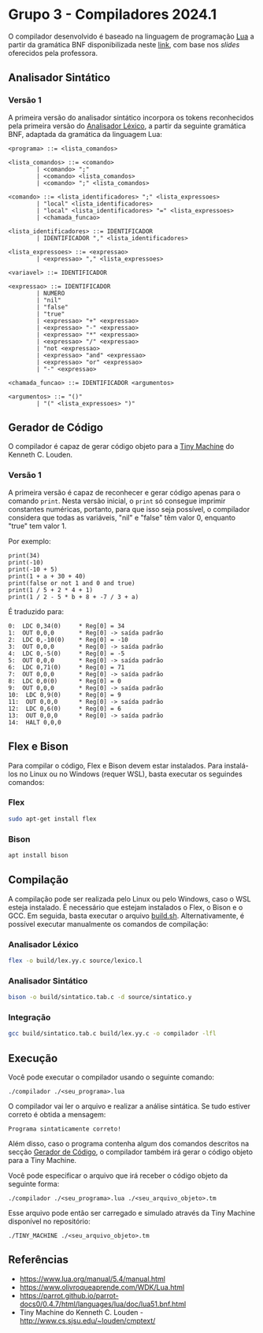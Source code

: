 # Grupo 3 - Compiladores 2024.1

O compilador desenvolvido é baseado na linguagem de programação [Lua](https://www.lua.org/manual/5.1/manual.html) a partir da gramática BNF disponibilizada neste [link](https://parrot.github.io/parrot-docs0/0.4.7/html/languages/lua/doc/lua51.bnf.html), com base nos *slides* oferecidos pela professora.

## Analisador Sintático

### Versão 1

A primeira versão do analisador sintático incorpora os tokens reconhecidos pela primeira versão do [Analisador Léxico](source/lexico.l), a partir da seguinte gramática BNF, adaptada da gramática da linguagem Lua:

```bnf
<programa> ::= <lista_comandos>

<lista_comandos> ::= <comando>
        | <comando> ";"
        | <comando> <lista_comandos>
        | <comando> ";" <lista_comandos>

<comando> ::= <lista_identificadores> ";" <lista_expressoes>
        | "local" <lista_identificadores> 
        | "local" <lista_identificadores> "=" <lista_expressoes>
        | <chamada_funcao>

<lista_identificadores> ::= IDENTIFICADOR
        | IDENTIFICADOR "," <lista_identificadores>

<lista_expressoes> ::= <expressao>
        | <expressao> "," <lista_expressoes>

<variavel> ::= IDENTIFICADOR

<expressao> ::= IDENTIFICADOR
        | NUMERO
        | "nil"
        | "false"
        | "true"
        | <expressao> "+" <expressao>
        | <expressao> "-" <expressao>
        | <expressao> "*" <expressao>
        | <expressao> "/" <expressao>
        | "not <expressao>
        | <expressao> "and" <expressao>
        | <expressao> "or" <expressao>
        | "-" <expressao>

<chamada_funcao> ::= IDENTIFICADOR <argumentos>

<argumentos> ::= "()"
        | "(" <lista_expressoes> ")"

```

## Gerador de Código

O compilador é capaz de gerar código objeto para a [Tiny Machine](http://www.cs.sjsu.edu/~louden/cmptext/) do Kenneth C. Louden.

### Versão 1

A primeira versão é capaz de reconhecer e gerar código apenas para o comando `print`. Nesta versão inicial, o `print` só consegue imprimir constantes numéricas, portanto, para que isso seja possível, o compilador considera que todas as variáveis, "nil" e "false" têm valor 0, enquanto "true" tem valor 1.

Por exemplo:

```
print(34)
print(-10)
print(-10 + 5)
print(1 + a + 30 + 40)
print(false or not 1 and 0 and true)
print(1 / 5 + 2 * 4 + 1)
print(1 / 2 - 5 * b + 8 + -7 / 3 + a)
```

É traduzido para:

```
0:  LDC 0,34(0)		* Reg[0] = 34
1:  OUT 0,0,0 	 	* Reg[0] -> saída padrão
2:  LDC 0,-10(0)	* Reg[0] = -10
3:  OUT 0,0,0 	 	* Reg[0] -> saída padrão
4:  LDC 0,-5(0)		* Reg[0] = -5
5:  OUT 0,0,0 	 	* Reg[0] -> saída padrão
6:  LDC 0,71(0)		* Reg[0] = 71
7:  OUT 0,0,0 	 	* Reg[0] -> saída padrão
8:  LDC 0,0(0)		* Reg[0] = 0
9:  OUT 0,0,0 	 	* Reg[0] -> saída padrão
10:  LDC 0,9(0)		* Reg[0] = 9
11:  OUT 0,0,0 	 	* Reg[0] -> saída padrão
12:  LDC 0,6(0)		* Reg[0] = 6
13:  OUT 0,0,0 	 	* Reg[0] -> saída padrão
14:  HALT 0,0,0
```

## Flex e Bison

Para compilar o código, Flex e Bison devem estar instalados. Para instalá-los no Linux ou no Windows (requer WSL), basta executar os seguindes comandos:

### Flex

```bash
sudo apt-get install flex
```

### Bison

```bash
apt install bison
```

## Compilação

A compilação pode ser realizada pelo Linux ou pelo Windows, caso o WSL esteja instalado. É necessário que estejam instalados o Flex, o Bison e o GCC. Em seguida, basta executar o arquivo [build.sh](./build.sh). Alternativamente, é possível executar manualmente os comandos de compilação:

### Analisador Léxico

```bash
flex -o build/lex.yy.c source/lexico.l
```

### Analisador Sintático

```bash
bison -o build/sintatico.tab.c -d source/sintatico.y
```

### Integração

```bash
gcc build/sintatico.tab.c build/lex.yy.c -o compilador -lfl
```

## Execução

Você pode executar o compilador usando o seguinte comando:

```
./compilador ./<seu_programa>.lua
```

O compilador vai ler o arquivo e realizar a análise sintática. Se tudo estiver correto é obtida a mensagem:

`Programa sintaticamente correto!`

Além disso, caso o programa contenha algum dos comandos descritos na secção [Gerador de Código](#gerador-de-código), o compilador também irá gerar o código objeto para a Tiny Machine.

Você pode especificar o arquivo que irá receber o código objeto da seguinte forma:

```
./compilador ./<seu_programa>.lua ./<seu_arquivo_objeto>.tm
```

Esse arquivo pode então ser carregado e simulado através da Tiny Machine disponível no repositório:

```
./TINY_MACHINE ./<seu_arquivo_objeto>.tm
```

## Referências

- https://www.lua.org/manual/5.4/manual.html
- https://www.olivroqueaprende.com/WDK/Lua.html
- https://parrot.github.io/parrot-docs0/0.4.7/html/languages/lua/doc/lua51.bnf.html
- Tiny Machine do Kenneth C. Louden - http://www.cs.sjsu.edu/~louden/cmptext/
